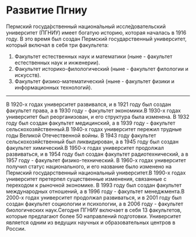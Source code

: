 # Развитие Пгниу

Пермский госуда́рственный национа́льный иссле́довательский университет (ПГНИУ) имеет богатую историю, которая началась в 1916 году. В это время был создан Пермский государственный университет, который включал в себя три факультета:
1. Факультет естественных наук и математики (ныне - факультет естественных наук и инженерии).
2. Факультет историко-филологический (ныне - факультет филологии и искусств).
3. Факультет физико-математический (ныне - факультет физики и информационных технологий).

---

В 1920-х годах университет развивался, и в 1921 году был создан факультет права, а в 1930 году - факультет экономики.В 1930-х годах университет был реорганизован, и его структура была изменена. В 1932 году был создан факультет медицинский, а в 1939 году - факультет сельскохозяйственный.В 1940-х годах университет пережил трудные годы Великой Отечественной войны. В 1943 году факультет сельскохозяйственный был ликвидирован, а в 1945 году был создан факультет химический.В 1950-х годах университет продолжал развиваться, и в 1954 году был создан факультет радиотехнический, а в 1957 году - факультет физико-технический. В 1960-х годах университет получил статус национального, и его название было изменено на Пермский государственный национальный университет.В 1990-х годах университет претерпел существенные изменения, связанные с переходом к рыночной экономике. В 1993 году был создан факультет международных отношений, а в 1996 году - факультет менеджмента.В 2000-х годах университет продолжал развиваться, и в 2001 году был создан факультет социологии и психологии, а в 2006 году - факультет биологических наук.Сегодня ПГНИУ включает в себя 13 факультетов, которые предлагают более 50 направлений подготовки. Университет является одним из ведущих научных и образовательных центров в России.
